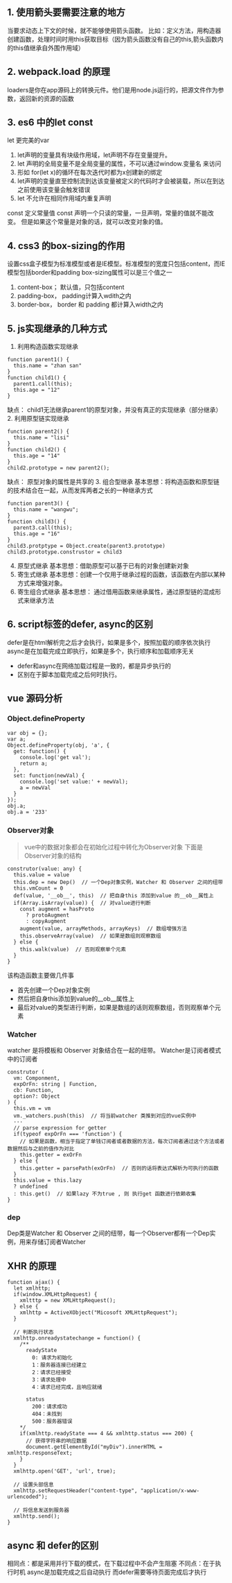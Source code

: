 ## 1. 使用箭头要需要注意的地方
当要求动态上下文的时候，就不能够使用箭头函数。
比如：定义方法，用构造器创建函数，处理时间时用this获取目标（因为箭头函数没有自己的this,箭头函数内的this值继承自外围作用域）

## 2. webpack.load 的原理
loaders是你在app源码上的转换元件。他们是用node.js运行的，把源文件作为参数，返回新的资源的函数

## 3. es6 中的let const
let 更完美的var
1. let声明的变量具有块级作用域，let声明不存在变量提升。
2. let 声明的全局变量不是全局变量的属性，不可以通过window.变量名 来访问
3. 形如 for(let x)的循环在每次迭代时都为x创建新的绑定
4. let声明的变量直至控制流到达该变量被定义的代码时才会被装载，所以在到达之前使用该变量会触发错误
5. let 不允许在相同作用域内重复声明

const 定义常量值
const 声明一个只读的常量，一旦声明，常量的值就不能改变。
但是如果这个常量是对象的话，就可以改变对象的值。

## 4. css3 的box-sizing的作用
设置css盒子模型为标准模型或者是IE模型。标准模型的宽度只包括content，而IE模型包括border和padding
box-sizing属性可以是三个值之一
1. content-box； 默认值，只包括content
2. padding-box， padding计算入wdith之内
3. border-box， border 和 padding 都计算入width之内

## 5. js实现继承的几种方式
1. 利用构造函数实现继承
```
function parent1() {
  this.name = "zhan san"
}
function child1() {
  parent1.call(this);
  this.age = "12"
}
```
缺点： child1无法继承parent1的原型对象，并没有真正的实现继承（部分继承）
2. 利用原型链实现继承
```
function parent2() {
  this.name = "lisi"
}
function child2() {
  this.age = "14"
}
child2.prototype = new parent2();
```
缺点： 原型对象的属性是共享的
3. 组合型继承
基本思想：将构造函数和原型链的技术结合在一起，从而发挥两者之长的一种继承方式
```
function parent3() {
  this.name = "wangwu";
}
function child3() {
  parent3.call(this);
  this.age = "16"
}
child3.protptype = Object.create(parent3.prototype)
child3.prototype.construstor = child3
```
4. 原型式继承
基本思想：借助原型可以基于已有的对象创建新对象
5. 寄生式继承
基本思想：创建一个仅用于继承过程的函数，该函数在内部以某种方式来增强对象。
6. 寄生组合式继承
基本思想： 通过借用函数来继承属性，通过原型链的混成形式来继承方法

## 6. script标签的defer, async的区别
defer是在html解析完之后才会执行，如果是多个，按照加载的顺序依次执行
async是在加载完成立即执行，如果是多个，执行顺序和加载顺序无关
* defer和async在网络加载过程是一致的，都是异步执行的
* 区别在于脚本加载完成之后何时执行。


## vue 源码分析
### Object.defineProperty
```
var obj = {};
var a;
Object.defineProperty(obj, 'a', {
  get: function() {
    console.log('get val');
    return a;
  },
  set: function(newVal) {
    console.log('set value:' + newVal);
    a = newVal
  }
});
obj.a;
obj.a = '233'
```
### Observer对象
> vue中的数据对象都会在初始化过程中转化为Observer对象
下面是Observer对象的结构
```
construtor(value: any) {
  this.value = value
  this.dep = new Dep()  // 一个Dep对象实例，Watcher 和 Observer 之间的纽带
  this.vmCount = 0
  def(value, '__ob__', this)  // 把自身this 添加到value 的__ob__属性上
  if(Array.isArray(value)) {  // 对value进行判断
    const augment = hasProto
      ? protoAugment
      : copyAugment
    augment(value, arrayMethods, arrayKeys)  // 数组增强方法
    this.observeArray(value)  // 如果是数组则观察数组
  } else {
    this.walk(value)  // 否则观察单个元素
  }
}
```

该构造函数主要做几件事
* 首先创建一个Dep对象实例
* 然后把自身this添加到value的__ob__属性上
* 最后对value的类型进行判断，如果是数组的话则观察数组，否则观察单个元素

### Watcher
watcher 是将模板和 Observer 对象结合在一起的纽带。 Watcher是订阅者模式中的订阅者
```
construtor (
  vm: Componment,
  expOrFn: string | Function,
  cb: Function,
  option?: Object
) {
  this.vm = vm
  vm._watchers.push(this)  // 将当前watcher 类推到对应的vue实例中
  ···
  // parse expression for getter
  if(typeof expOrFn === 'function') {
    // 如果是函数，相当于指定了单钱订阅者或者数据的方法，每次订阅者通过这个方法或者数据然后与之前的值作为对比
    this.getter = exOrFn
  } else {
    this.getter = parsePath(exOrFn)  // 否则的话将表达式解析为可执行的函数
  }
  this.value = this.lazy
  ? undefined
  : this.get()  // 如果lazy 不为true , 则 执行get 函数进行依赖收集
}
```

### dep
Dep类是Watcher 和 Observer 之间的纽带，每一个Observer都有一个Dep实例，用来存储订阅者Watcher


## XHR 的原理
```
function ajax() {
  let xmlhttp;
  if(window.XMLHttpRequest) {
    xmltttp = new XMLHttpRequest();
  } else {
    xmlhttp = ActiveXObject("Micosoft XMLHttpRequest");
  }

  // 判断执行状态
  xmlhttp.onreadystatechange = function() {
    /**
      readyState
        0: 请求为初始化
        1：服务器连接已经建立
        2：请求已经接受
        3：请求处理中
        4：请求已经完成，且响应就绪

      status
        200：请求成功
        404：未找到
        500：服务器错误
    */
    if(xmlhttp.readyState === 4 && xmlhttp.status === 200) {
      // 获得字符串的响应数据
      document.getElementById("myDiv").innerHTML = xmlhttp.responseText;
    }
  }
  xmlhttp.open('GET', 'url', true);

  // 设置头部信息
  xmlhttp.setRequestHeader("content-type", "application/x-www-urlencoded");

  // 将信息发送到服务器
  xmlhttp.send();
}
```

## async 和 defer的区别
相同点：都是采用并行下载的模式，在下载过程中不会产生阻塞
不同点：在于执行时机
async是加载完成之后自动执行
而defer需要等待页面完成后才执行